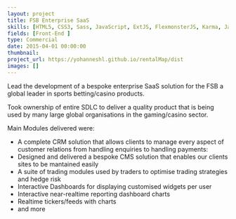 ```yaml
---
layout: project
title: FSB Enterprise SaaS
skills: [HTML5, CSS3, Sass, JavaScript, ExtJS, FlexmonsterJS, Karma, Jasmine, Nightwatch, Gulp, Ant, Bash script]
fields: [Front-End ]
type: Commercial
date: 2015-04-01 00:00:00
thumbnail: 
project_url: https://yohanneshl.github.io/rentalMap/dist
images: []
---
```


Lead the development of a bespoke enterprise SaaS solution for the FSB a global leader in sports betting/casino products.

Took ownership of entire SDLC to deliver a quality product that is being used by many large global organisations in the gaming/casino sector.

Main Modules delivered were:

* A complete CRM solution that allows clients to manage every aspect of customer relations from handling enquiries to handling payments:
* Designed and delivered a bespoke CMS solution that enables our clients sites to be mantained easily
* A suite of trading modules used by traders to optimise trading strategies and hedge risk
* Interactive Dashboards for displaying customised widgets per user
* Interactive near-realtime reporting dashboard charts
* Realtime tickers/feeds with charts
* and more
